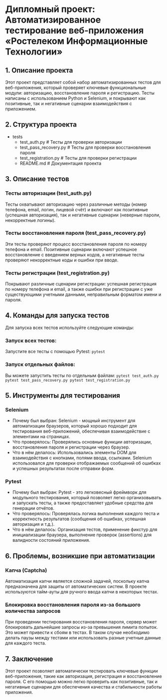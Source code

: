 # Дипломный проект: Автоматизированное тестирование веб-приложения «Ростелеком Информационные Технологии»
## 1. Описание проекта

Этот проект представляет собой набор автоматизированных тестов для веб-приложения, который проверяет ключевые функциональные модули: авторизацию, восстановление пароля и регистрацию. Тесты написаны с использованием Python и Selenium, и покрывают как позитивные, так и негативные сценарии взаимодействия с приложением.
## 2. Структура проекта

- tests
    - test_auth.py              # Тесты для проверки авторизации
    - test_pass_recovery.py      # Тесты для проверки восстановления пароля
    - test_registration.py       # Тесты для проверки регистрации
    - README.md                  # Документация проекта


## 3. Описание тестов

### Тесты авторизации (test_auth.py)
Тесты охватывают авторизацию через различные методы (номер телефона, email, логин, лицевой счёт) и включают как позитивные (успешная авторизация), так и негативные сценарии (неверные пароли, некорректные логины).

### Тесты восстановления пароля (test_pass_recovery.py)
Эти тесты проверяют процесс восстановления пароля по номеру телефона и email. Позитивные сценарии включают успешное восстановление с введением верных кодов, а негативные тесты проверяют некорректные коды и ошибки при вводе.

### Тесты регистрации (test_registration.py)
Покрывают различные сценарии регистрации: успешная регистрация по номеру телефона и email, а также ошибки при регистрации с уже существующими учетными данными, неправильным форматом имени и пароля.

## 4. Команды для запуска тестов

Для запуска всех тестов используйте следующие команды:
### Запуск всех тестов:
Запустите все тесты с помощью Pytest:
`pytest`

### Запуск отдельных файлов:
Вы можете запустить тесты по отдельным файлам:
`pytest test_auth.py
pytest test_pass_recovery.py
pytest test_registration.py`

## 5. Инструменты для тестирования

### Selenium

* Почему был выбран: Selenium - мощный инструмент для автоматизации браузеров, который хорошо подходит для тестирования веб-приложений, обеспечивая взаимодействие с элементами на страницах.
* Что проверялось: Проверялись основные функции авторизации, восстановления пароля и регистрации через браузер.
* Что в нём делалось: Использовались элементы DOM для взаимодействия с кнопками, полями ввода, ссылками. Selenium использовался для проверки отображаемых сообщений об ошибках и успешных результатах после отправки форм.

### Pytest

* Почему был выбран: Pytest - это легковесный фреймворк для модульного тестирования, который позволяет легко организовывать и запускать тесты, а также предоставляет удобные средства для генерации отчётов.
* Что проверялось: Проверялась логика выполнения каждого теста и корректность результатов (сообщения об ошибках, успешная авторизация и т.д.).
* Что в нём делалось: Организация тестов, применение фикстур для инициализации браузера, выполнение проверок (assertions) для валидности состояний приложения.

## 6. Проблемы, возникшие при автоматизации

### Капча (Captcha)

Автоматизация капчи является сложной задачей, поскольку капча предназначена для защиты от автоматических систем. В проекте используются тайм-ауты для ручного ввода капчи в некоторых тестах.

### Блокировка восстановления пароля из-за большого количества запросов

При проведении тестирования восстановления пароля, сервер может блокировать дальнейшие запросы из-за превышения лимита попыток. Это может привести к сбоям в тестах. В таком случае необходимо делать паузы между тестами или использовать разные учетные данные для каждого теста.

## 7. Заключение

Этот проект позволяет автоматически тестировать ключевые функции веб-приложения, такие как авторизация, регистрация и восстановление пароля. С его помощью можно легко проверить как позитивные, так и негативные сценарии для обеспечения качества и стабильности работы приложения.
